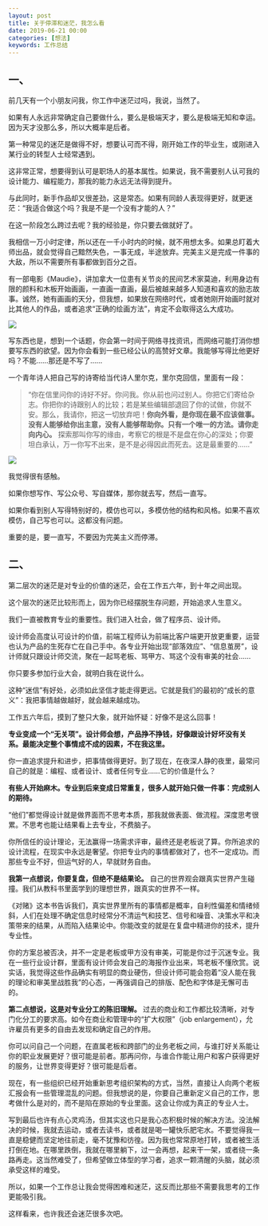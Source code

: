 ```yaml
---
layout: post
title: 关于停滞和迷茫，我怎么看
date: 2019-06-21 00:00
categories: [想法]
keywords: 工作总结
---
```



## 一、

前几天有一个小朋友问我，你工作中迷茫过吗，我说，当然了。

如果有人永远非常确定自己要做什么，要么是极端天才，要么是极端无知和幸运。因为天才没那么多，所以大概率是后者。

第一种常见的迷茫是做得不好，想要认可而不得，刚开始工作的毕业生，或刚进入某行业的转型人士经常遇到。

这非常正常，想要得到认可是职场人的基本属性。如果说，我不需要别人认可我的设计能力、编程能力，那我的能力永远无法得到提升。

与此同时，新手作品却又很差劲，这是常态。如果有同龄人表现得更好，就更迷茫：“我适合做这个吗？我是不是一个没有才能的人？”

在这一阶段怎么跨过去呢？我的经验是，你只要去做就好了。

我相信一万小时定律，所以还在一千小时内的时候，就不用想太多。如果总盯着大师出品，就会觉得自己黯然失色，一事无成，半途放弃。完美主义是完成一件事的大敌，所以不需要所有事都做到百分之百。

有一部电影《Maudie》，讲加拿大一位患有关节炎的民间艺术家莫迪，利用身边有限的颜料和木板开始画画，一直画一直画，最后被越来越多人知道和喜欢的励志故事。诚然，她有画画的天分，但我想，如果放在网络时代，或者她刚开始画时就对比其他人的作品，或者追求“正确的绘画方法”，肯定不会取得这么大成功。

![](https://yuguous-10027517.cos.ap-shanghai.myqcloud.com/2019//lost-1.png)

写东西也是，想到一个话题，你会第一时间于网络寻找资讯，而网络可能打消你想要写东西的欲望。因为你会看到一些已经公认的高赞好文章。我能够写得比他更好吗？不能……那还是不写了……

一个青年诗人把自己写的诗寄给当代诗人里尔克，里尔克回信，里面有一段：

> “你在信里问你的诗好不好。你问我。你从前也问过别人。你把它们寄给杂志。你把你的诗跟别人的比较；若是某些编辑部退回了你的试做，你就不安。那么，我请你，把这一切放弃吧！**你向外看，是你现在最不应该做事。没有人能够给你出主意，没有人能够帮助你。只有一个唯一的方法。请你走向内心。** 探索那叫你写的缘由，考察它的根是不是盘在你心的深处；你要坦白承认，万一你写不出来，是不是必得因此而死去。这是最重要的……”

![](https://yuguous-10027517.cos.ap-shanghai.myqcloud.com/2019/lost-2.png)

我觉得很有感触。

如果你想写作、写公众号、写自媒体，那你就去写，然后一直写。

如果你看到别人写得特别好的，模仿也可以，多模仿他的结构和风格。如果不喜欢模仿，自己写也可以。这都没有问题。

重要的是，要一直写，不要因为完美主义而停滞。

## 二、

第二层次的迷茫是对专业的价值的迷茫，会在工作五六年，到十年之间出现。

这个层次的迷茫比较形而上，因为你已经摆脱生存问题，开始追求人生意义。

我们一直被教育专业的重要性。我们进入社会，做了程序员、设计师。

设计师会高度认可设计的价值，前端工程师认为前端比客户端更开放更重要，运营也认为产品的生死存亡在自己手中。各专业开始出现“部落效应”、“信息茧房”，设计师就只跟设计师交流，聚在一起骂老板、骂甲方、骂这个没有审美的社会……

你只要多参加行业大会，就明白我在说什么。

这种“迷信”有好处，必须如此坚信才能走得更远。它就是我们的最初的“成长的意义”：我把事情越做越好，就会越来越成功。

工作五六年后，摸到了整只大象，就开始怀疑：好像不是这么回事！

**专业变成一个“无关项”。设计师会想，产品挣不挣钱，好像跟设计好坏没有关系。最能决定整个事情成不成的因素，不在我这里。**

你一直追求提升和进步，把事情做得更好。到了现在，在夜深人静的夜里，最常问自己的就是：编程、或者设计、或者任何专业……它的价值是什么？

**有些人开始麻木。专业到后来变成日常重复，很多人就开始只做一件事：完成别人的期待。**

“他们”都觉得设计就是做界面而不思考本质，那我就做表面、做流程。深度思考很累。不思考也能让结果看上去专业，不费脑子。

你所信任的设计理论，无法赢得一场需求评审，最终还是老板说了算。你所追求的设计流程，在现实中永远是奢望。你把专业内的事情都做对了，也不一定成功。而那些专业不好，但运气好的人，早就财务自由。

**我第一点想说，你要复盘，但绝不是结果论。** 自己的世界观会跟真实世界产生碰撞。我们从教科书里面学到的理想世界，跟真实的世界不一样。

《对赌》这本书告诉我们，真实世界里所有的事情都是概率，自利性偏差和情绪倾斜，人们在处理不确定信息时经常分不清运气和技艺、信号和噪音、决策水平和决策带来的结果，从而陷入结果论中。你能改变的就是在复盘中精进你的技术，提升专业性。

你的方案总被否决，并不一定是老板或甲方没有审美，可能是你过于沉迷专业。我在一些行业设计群，里面有设计师会发自己的海报作业出来，骂老板不懂欣赏。说实话，我觉得这些作品确实有明显的商业硬伤，但设计师可能会抱着“没人能在我的理论和审美里战胜我”的心态，一再强调自己的排版、配色和字体是无懈可击的。

**第二点想说，这是对专业分工的陈旧理解。** 过去的商业和工作都比较清晰，对专门化分工的要求高。如今在商业和管理中的“扩大权限”（job enlargement），允许雇员有更多的自由去发现和确定自己的作用。

你可以问自己一个问题，在直属老板和跨部门的业务老板之间，与谁打好关系能让你的职业发展更好？很可能是前者。那再问你，与谁合作能让用户和客户获得更好的服务，让世界变得更好？很可能是后者。

现在，有一些组织已经开始重新思考组织架构的方式，当然，直接让人向两个老板汇报会有一些管理混乱的问题。但我想说的是，你要自己重新定义自己的工作，思考做什么是对的，而不是陷在原始的专业里面。这会让你成为真正的专业人士。

写到最后也许有点心灵鸡汤，但其实这也只是我心态积极时候的解决方法。没法解决的时候，我就去运动，或者去读书，或者就是喝一罐快乐肥宅水。不要觉得我一直是稳健而坚定地往前走，毫不犹豫和彷徨。因为我也常常原地打转，或者被生活打倒在地。在哪里跌倒，我就在哪里躺下，过一会再想，起来干一架，或者绕一条路再走。这当然难受了，但希望做立体型的学习者，追求一颗清醒的头脑，就必须承受这样的难受。

所以，如果一个工作总让我会觉得困难和迷茫，这反而比那些不需要我思考的工作更能吸引我。

这样看来，也许我还会迷茫很多次吧。
